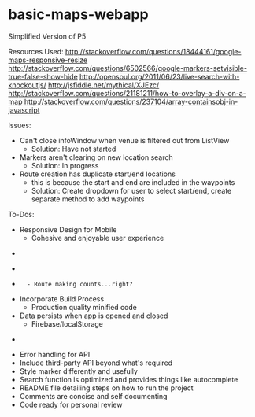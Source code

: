 # basic-maps-webapp
Simplified Version of P5

Resources Used:
http://stackoverflow.com/questions/18444161/google-maps-responsive-resize 
http://stackoverflow.com/questions/6502566/google-markers-setvisible-true-false-show-hide
http://opensoul.org/2011/06/23/live-search-with-knockoutjs/
http://jsfiddle.net/mythical/XJEzc/
http://stackoverflow.com/questions/21181211/how-to-overlay-a-div-on-a-map
http://stackoverflow.com/questions/237104/array-containsobj-in-javascript

Issues:
- Can't close infoWindow when venue is filtered out from ListView
    - Solution: Have not started
- Markers aren't clearing on new location search
    - Solution: In progress
- Route creation has duplicate start/end locations 
    - this is because the start and end are included in the waypoints 
    - Solution: Create dropdown for user to select start/end, create separate method to add waypoints

To-Dos: 
- Responsive Design for Mobile
    - Cohesive and enjoyable user experience
- ~~~Search Bar: filters both list view and markers~~~
- ~~~List View: filters through searched locations and opens associated marker~~~
- ~~~"Unique Functionality"~~~
    - Route making counts...right? 
- Incorporate Build Process
    - Production quality minified code
- Data persists when app is opened and closed
    - Firebase/localStorage
- ~~~Populates dynamic model with info retrieved from API~~~
- Error handling for API
- Include third-party API beyond what's required
- Style marker differently and usefully
- Search function is optimized and provides things like autocomplete
- README file detailing steps on how to run the project
- Comments are concise and self documenting
- Code ready for personal review